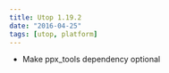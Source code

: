 ```yaml
---
title: Utop 1.19.2
date: "2016-04-25"
tags: [utop, platform]
---
```


* Make ppx\_tools dependency optional
